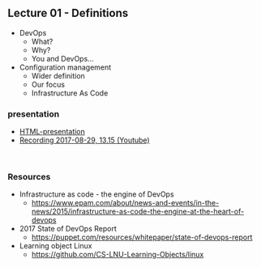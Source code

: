 ## Lecture 01 - Definitions
* DevOps
    * What?
    * Why?
    * You and DevOps...
* Configuration management
    * Wider definition
    * Our focus
    * Infrastructure As Code

### presentation
- [HTML-presentation](https://rawgit.com/2dv514/syllabus/master/lectures/lectures/01_course_definitions/index.html#/)
- [Recording 2017-08-29, 13.15 (Youtube)](#)
<br />

### Resources
* Infrastructure as code - the engine of DevOps
  * https://www.epam.com/about/news-and-events/in-the-news/2015/infrastructure-as-code-the-engine-at-the-heart-of-devops
* 2017 State of DevOps Report
  * https://puppet.com/resources/whitepaper/state-of-devops-report
* Learning object Linux
  * https://github.com/CS-LNU-Learning-Objects/linux
